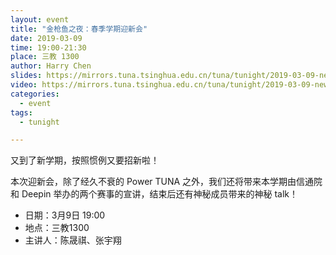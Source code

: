 ```yaml
---
layout: event
title: "金枪鱼之夜：春季学期迎新会"
date: 2019-03-09
time: 19:00-21:30
place: 三教 1300
author: Harry Chen
slides: https://mirrors.tuna.tsinghua.edu.cn/tuna/tunight/2019-03-09-new-term/slides/
video: https://mirrors.tuna.tsinghua.edu.cn/tuna/tunight/2019-03-09-new-term/video/
categories:
  - event
tags:
  - tunight

---
```

又到了新学期，按照惯例又要招新啦！

<!--more-->

本次迎新会，除了经久不衰的 Power TUNA 之外，我们还将带来本学期由信通院和 Deepin 举办的两个赛事的宣讲，结束后还有神秘成员带来的神秘 talk！

* 日期：3月9日 19:00
* 地点：三教1300
* 主讲人：陈晟祺、张宇翔
